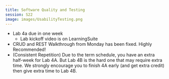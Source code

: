 ```yaml
---
title: Software Quality and Testing
session: S22
image: images/UsabilityTesting.png
---
```


* Lab 4a due in one week
    * Lab kickoff video is on LearningSuite
* CRUD and REST Walkthrough from Monday has been fixed. Highly Recommended!
* (Consistent Repetition) Due to the term schedule, you have an extra half-week for Lab 4A. But Lab 4B is the hard one that may require extra time. We strongly encourage you to finish 4A early (and get extra credit) then give extra time to Lab 4B.